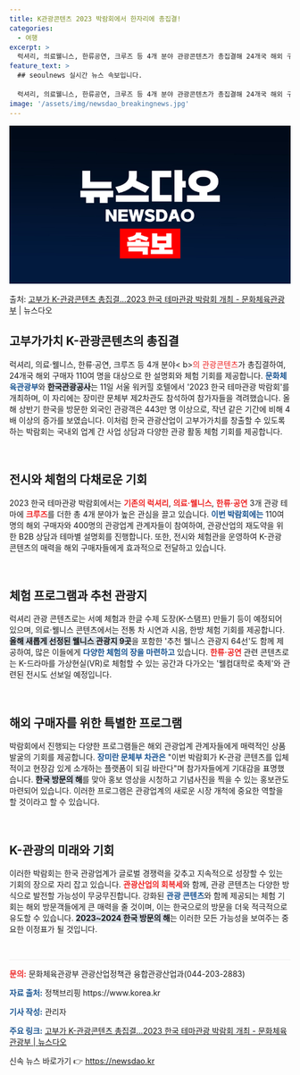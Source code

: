 ```yaml
---
title: K관광콘텐츠 2023 박람회에서 한자리에 총집결!
categories:
  - 여행
excerpt: >
  럭셔리, 의료웰니스, 한류공연, 크루즈 등 4개 분야 관광콘텐츠가 총집결해 24개국 해외 구매자 110여 명…
feature_text: >
  ## seoulnews 실시간 뉴스 속보입니다.

  럭셔리, 의료웰니스, 한류공연, 크루즈 등 4개 분야 관광콘텐츠가 총집결해 24개국 해외 구매자 110여 명…
image: '/assets/img/newsdao_breakingnews.jpg'
---
```


![뉴스다오 속보](/assets/img/newsdao_breakingnews.jpg)

<p>출처: <a href="https://newsdao.kr/2141" rel="dofollow">고부가 K-관광콘텐츠 총집결…2023 한국 테마관광 박람회 개최 - 문화체육관광부</a> | 뉴스다오</p>

<h2 data-ke-size="size26">고부가가치 K-관광콘텐츠의 총집결</h2>

<p data-ke-size="size16">럭셔리, 의료·웰니스, 한류·공연, 크루즈 등 4개 분야< b><span style="color: #ee2323;">의 관광콘텐츠</span></b>가 총집결하여, 24개국 해외 구매자 110여 명을 대상으로 한 설명회와 체험 기회를 제공합니다. <b><span style="color: #1a5490;">문화체육관광부</span></b>와 <b><span style="background-color: #21538527;">한국관광공사</span></b>는 11일 서울 워커힐 호텔에서 '2023 한국 테마관광 박람회'를 개최하며, 이 자리에는 장미란 문체부 제2차관도 참석하여 참가자들을 격려했습니다. 올해 상반기 한국을 방문한 외국인 관광객은 443만 명 이상으로, 작년 같은 기간에 비해 4배 이상의 증가를 보였습니다. 이처럼 한국 관광산업이 고부가가치를 창출할 수 있도록 하는 박람회는 국내외 업계 간 사업 상담과 다양한 관광 활동 체험 기회를 제공합니다.</p>

<p data-ke-size="size16">&nbsp;</p>

<h2 data-ke-size="size26">전시와 체험의 다채로운 기회</h2>

<p data-ke-size="size16">2023 한국 테마관광 박람회에서는 <b><span style="color: #ee2323;">기존의 럭셔리</span></b>, <b><span style="color: #ee2323;">의료·웰니스</span></b>, <b><span style="color: #ee2323;">한류·공연</span></b> 3개 관광 테마에 <b><span style="color: #ee2323;">크루즈</span></b>를 더한 총 4개 분야가 높은 관심을 끌고 있습니다. <b><span style="color: #1a5490;">이번 박람회에는</span></b> 110여 명의 해외 구매자와 400명의 관광업계 관계자들이 참여하여, 관광산업의 재도약을 위한 B2B 상담과 테마별 설명회를 진행합니다. 또한, 전시와 체험관을 운영하여 K-관광 콘텐츠의 매력을 해외 구매자들에게 효과적으로 전달하고 있습니다.</p>

<p data-ke-size="size16">&nbsp;</p>

<h2 data-ke-size="size26">체험 프로그램과 추천 관광지</h2>

<p data-ke-size="size16">럭셔리 관광 콘텐츠로는 서예 체험과 한글 수제 도장(K-스탬프) 만들기 등이 예정되어 있으며, 의료·웰니스 콘텐츠에서는 전통 차 시연과 시음, 한방 체험 기회를 제공합니다. <b><span style="background-color: #21538527;">올해 새롭게 선정된 웰니스 관광지 9곳</span></b>을 포함한 '추천 웰니스 관광지 64선'도 함께 제공하여, 많은 이들에게 <b><span style="color: #1a5490;">다양한 체험의 장을 마련하고</span></b> 있습니다. <b><span style="color: #ee2323;">한류·공연</span></b> 관련 콘텐츠로는 K-드라마를 가상현실(VR)로 체험할 수 있는 공간과 다가오는 '웰컴대학로 축제'와 관련된 전시도 선보일 예정입니다.</p>

<p data-ke-size="size16">&nbsp;</p>

<h2 data-ke-size="size26">해외 구매자를 위한 특별한 프로그램</h2>

<p data-ke-size="size16">박람회에서 진행되는 다양한 프로그램들은 해외 관광업계 관계자들에게 매력적인 상품 발굴의 기회를 제공합니다. <b><span style="color: #1a5490;">장미란 문체부 차관은</span></b> "이번 박람회가 K-관광 콘텐츠를 입체적이고 현장감 있게 소개하는 플랫폼이 되길 바란다"며 참가자들에게 기대감을 표명했습니다. <b><span style="background-color: #21538527;">한국 방문의 해</span></b>를 맞아 홍보 영상을 시청하고 기념사진을 찍을 수 있는 홍보관도 마련되어 있습니다. 이러한 프로그램은 관광업계의 새로운 시장 개척에 중요한 역할을 할 것이라고 할 수 있습니다.</p>

<p data-ke-size="size16">&nbsp;</p>

<h2 data-ke-size="size26">K-관광의 미래와 기회</h2>

<p data-ke-size="size16">이러한 박람회는 한국 관광업계가 글로벌 경쟁력을 갖추고 지속적으로 성장할 수 있는 기회의 장으로 자리 잡고 있습니다. <b><span style="color: #ee2323;">관광산업의 회복세</span></b>와 함께, 관광 콘텐츠는 다양한 방식으로 발전할 가능성이 무궁무진합니다. 강화된 <b><span style="color: #1a5490;">관광 콘텐츠</span></b>와 함께 제공되는 체험 기회는 해외 방문객들에게 큰 매력을 줄 것이며, 이는 한국으로의 방문을 더욱 적극적으로 유도할 수 있습니다. <b><span style="background-color: #21538527;">2023~2024 한국 방문의 해</span></b>는 이러한 모든 가능성을 보여주는 중요한 이정표가 될 것입니다.</p>

<p data-ke-size="size16">&nbsp;</p>

<hr style="height:1px; background-color:#eee; border:none;" />
<p data-ke-size="size16"><b><span style="color: #ee2323;">문의:</span></b> 문화체육관광부 관광산업정책관 융합관광산업과(044-203-2883)</p>
<p data-ke-size="size16"><b><span style="color: #1a5490;">자료 출처:</span></b> 정책브리핑 https://www.korea.kr</p>
<p data-ke-size="size16"><b><span style="color: #1a5490;">기사 작성:</span></b> 관리자</p>
<p data-ke-size="size16"><b><span style="color: #1a5490;">주요 링크:</span></b> <a href="https://newsdao.kr/2141">고부가 K-관광콘텐츠 총집결…2023 한국 테마관광 박람회 개최 - 문화체육관광부 | 뉴스다오</a></p> 

신속 뉴스 바로가기 👉 <a href="https://newsdao.kr" rel="dofollow">https://newsdao.kr</a>


